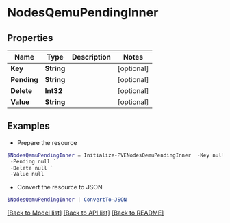 # NodesQemuPendingInner
## Properties

Name | Type | Description | Notes
------------ | ------------- | ------------- | -------------
**Key** | **String** |  | [optional] 
**Pending** | **String** |  | [optional] 
**Delete** | **Int32** |  | [optional] 
**Value** | **String** |  | [optional] 

## Examples

- Prepare the resource
```powershell
$NodesQemuPendingInner = Initialize-PVENodesQemuPendingInner  -Key null `
 -Pending null `
 -Delete null `
 -Value null
```

- Convert the resource to JSON
```powershell
$NodesQemuPendingInner | ConvertTo-JSON
```

[[Back to Model list]](../README.md#documentation-for-models) [[Back to API list]](../README.md#documentation-for-api-endpoints) [[Back to README]](../README.md)

